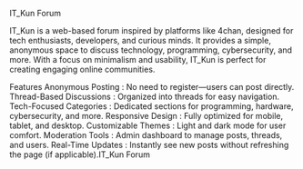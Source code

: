 IT_Kun Forum

IT_Kun is a web-based forum inspired by platforms like 4chan, designed for tech enthusiasts, developers, and curious minds. It provides a simple, anonymous space to discuss technology, programming, cybersecurity, and more. With a focus on minimalism and usability, IT_Kun is perfect for creating engaging online communities.

Features
Anonymous Posting : No need to register—users can post directly.
Thread-Based Discussions : Organized into threads for easy navigation.
Tech-Focused Categories : Dedicated sections for programming, hardware, cybersecurity, and more.
Responsive Design : Fully optimized for mobile, tablet, and desktop.
Customizable Themes : Light and dark mode for user comfort.
Moderation Tools : Admin dashboard to manage posts, threads, and users.
Real-Time Updates : Instantly see new posts without refreshing the page (if applicable).IT_Kun Forum
